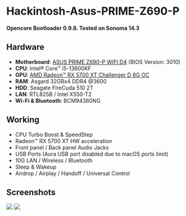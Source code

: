 # Hackintosh-Asus-PRIME-Z690-P

**Opencore Bootloader 0.9.8. Tested on Sonoma 14.3**


## Hardware
* **Motherboard**: [ASUS PRIME Z690-P WIFI D4](https://www.asus.com/motherboards-components/motherboards/prime/prime-z690-p-wifi-d4/) (BIOS Version: 3010)
* **CPU**:  Intel® Core™ i5-13600KF
* **GPU**: [AMD Radeon™ RX 5700 XT Challenger D 8G OC](https://www.asrock.com/Graphics-Card/AMD/Radeon%20RX%205700%20XT%20Challenger%20D%208G%20OC/)
* **RAM**: Asgard 32GBx4 DDR4 @3600 
* **HDD**: Seagate FireCuda 510 2T
* **LAN**: RTL825B / Intel X550-T2
* **Wi-Fi & Bluetooth**: BCM94360NG


## Working
* CPU Turbo Boost & SpeedStep
* Radeon™ RX 5700 XT HW acceleration
* Front panel / Back panel Audio Jacks
* USB Ports (Aura USB port disabled due to macOS ports limit)
* 10G LAN / Wireless / Bluetooth
* Sleep & Wakeup
* Airdrop / Airplay / Handoff / Universal Control


## Screenshots
![](https://github.com/webleon/Hackintosh-Asus-PRIME-Z690-P/blob/main/images/systeminfo.png)
![](https://github.com/webleon/Hackintosh-Asus-PRIME-Z690-P/blob/main/images/geekbench6.png)
